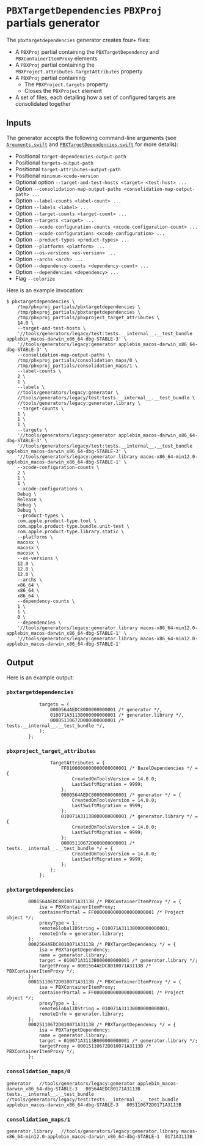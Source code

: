 # `PBXTargetDependencies` `PBXProj` partials generator

The `pbxtargetdependencies` generator creates four+ files:

- A `PBXProj` partial containing the `PBXTargetDependency` and `PBXContainerItemProxy` elements
- A `PBXProj` partial containing the `PBXProject.attributes.TargetAttributes` property
- A `PBXProj` partial containing:
  - The `PBXProject.targets` property
  - Closes the `PBXProject` element
- A set of files, each detailing how a set of configured targets are consolidated together

## Inputs

The generator accepts the following command-line arguments (see
[`Arguments.swift`](src/Generator/Arguments.swift) and
[`PBXTargetDependencies.swift`](src/PBXTargetDependencies.swift) for more
details):

- Positional `target-dependencies-output-path`
- Positional `targets-output-path`
- Positional `target-attributes-output-path`
- Positional `minimum-xcode-version`
- Optional option `--target-and-test-hosts <target> <test-host> ...`
- Option `--consolidation-map-output-paths <consolidation-map-output-path> ...`
- Option `--label-counts <label-count> ...`
- Option `--labels <label> ...`
- Option `--target-counts <target-count> ...`
- Option `--targets <target> ...`
- Option `--xcode-configuration-counts <xcode-configuration-count> ...`
- Option `--xcode-configurations <xcode-configuration> ...`
- Option `--product-types <product-types> ...`
- Option `--platforms <platform> ...`
- Option `--os-versions <os-version> ...`
- Option `--archs <arch> ...`
- Option `--dependency-counts <dependency-count> ...`
- Option `--dependencies <dependency> ...`
- Flag `--colorize`

Here is an example invocation:

```shell
$ pbxtargetdependencies \
    /tmp/pbxproj_partials/pbxtargetdependencies \
    /tmp/pbxproj_partials/pbxtargetdependencies \
    /tmp/pbxproj_partials/pbxproject_target_attributes \
    14.0 \
    --target-and-test-hosts \
    '//tools/generators/legacy/test:tests.__internal__.__test_bundle applebin_macos-darwin_x86_64-dbg-STABLE-3' \
    '//tools/generators/legacy:generator applebin_macos-darwin_x86_64-dbg-STABLE-3' \
    --consolidation-map-output-paths \
    /tmp/pbxproj_partials/consolidation_maps/0 \
    /tmp/pbxproj_partials/consolidation_maps/1 \
    --label-counts \
    2 \
    1 \
    --labels \
    //tools/generators/legacy:generator \
    //tools/generators/legacy/test:tests.__internal__.__test_bundle \
    //tools/generators/legacy:generator.library \
    --target-counts \
    1 \
    1 \
    1 \
    --targets \
    '//tools/generators/legacy:generator applebin_macos-darwin_x86_64-dbg-STABLE-3' \
    '//tools/generators/legacy/test:tests.__internal__.__test_bundle applebin_macos-darwin_x86_64-dbg-STABLE-3' \
    '//tools/generators/legacy:generator.library macos-x86_64-min12.0-applebin_macos-darwin_x86_64-dbg-STABLE-1' \
    --xcode-configuration-counts \
    2 \
    1 \
    1 \
    --xcode-configurations \
    Debug \
    Release \
    Debug \
    Debug \
    --product-types \
    com.apple.product-type.tool \
    com.apple.product-type.bundle.unit-test \
    com.apple.product-type.library.static \
    --platforms \
    macosx \
    macosx \
    macosx \
    --os-versions \
    12.0 \
    12.0 \
    12.0 \
    --archs \
    x86_64 \
    x86_64 \
    x86_64 \
    --dependency-counts \
    1 \
    1 \
    0 \
    --dependencies \
    '//tools/generators/legacy:generator.library macos-x86_64-min12.0-applebin_macos-darwin_x86_64-dbg-STABLE-1' \
    '//tools/generators/legacy:generator.library macos-x86_64-min12.0-applebin_macos-darwin_x86_64-dbg-STABLE-1'
```

## Output

Here is an example output:

### `pbxtargetdependencies`

```
			targets = (
				0000564AEDC8000000000001 /* generator */,
				010071A3113B000000000001 /* generator.library */,
				00005110672D000000000001 /* tests.__internal__.__test_bundle */,
			);
		};

```

### `pbxproject_target_attributes`

```
				TargetAttributes = {
					FF0100000000000000000001 /* BazelDependencies */ = {
						CreatedOnToolsVersion = 14.0.0;
						LastSwiftMigration = 9999;
					};
					0000564AEDC8000000000001 /* generator */ = {
						CreatedOnToolsVersion = 14.0.0;
						LastSwiftMigration = 9999;
					};
					010071A3113B000000000001 /* generator.library */ = {
						CreatedOnToolsVersion = 14.0.0;
						LastSwiftMigration = 9999;
					};
					00005110672D000000000001 /* tests.__internal__.__test_bundle */ = {
						CreatedOnToolsVersion = 14.0.0;
						LastSwiftMigration = 9999;
					};
				};
			};

```

### `pbxtargetdependencies`

```
		0001564AEDC8010071A3113B /* PBXContainerItemProxy */ = {
			isa = PBXContainerItemProxy;
			containerPortal = FF0000000000000000000001 /* Project object */;
			proxyType = 1;
			remoteGlobalIDString = 010071A3113B000000000001;
			remoteInfo = generator.library;
		};
		0002564AEDC8010071A3113B /* PBXTargetDependency */ = {
			isa = PBXTargetDependency;
			name = generator.library;
			target = 010071A3113B000000000001 /* generator.library */;
			targetProxy = 0001564AEDC8010071A3113B /* PBXContainerItemProxy */;
		};
		00015110672D010071A3113B /* PBXContainerItemProxy */ = {
			isa = PBXContainerItemProxy;
			containerPortal = FF0000000000000000000001 /* Project object */;
			proxyType = 1;
			remoteGlobalIDString = 010071A3113B000000000001;
			remoteInfo = generator.library;
		};
		00025110672D010071A3113B /* PBXTargetDependency */ = {
			isa = PBXTargetDependency;
			name = generator.library;
			target = 010071A3113B000000000001 /* generator.library */;
			targetProxy = 00015110672D010071A3113B /* PBXContainerItemProxy */;
		};

```

### `consolidation_maps/0`

```
generator	//tools/generators/legacy:generator applebin_macos-darwin_x86_64-dbg-STABLE-3	00564AEDC80171A3113B
tests.__internal__.__test_bundle	//tools/generators/legacy/test:tests.__internal__.__test_bundle applebin_macos-darwin_x86_64-dbg-STABLE-3	005110672D0171A3113B

```

### `consolidation_maps/1`

```
generator.library	//tools/generators/legacy:generator.library macos-x86_64-min12.0-applebin_macos-darwin_x86_64-dbg-STABLE-1	0171A3113B

```
